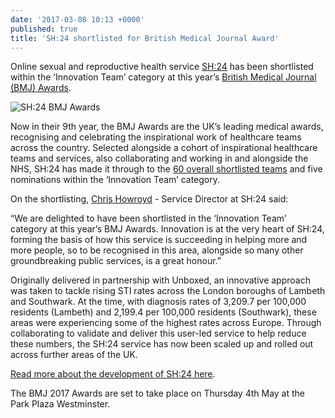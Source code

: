 ```yaml
---
date: '2017-03-08 10:13 +0000'
published: true
title: 'SH:24 shortlisted for British Medical Journal Award'
---
```

Online sexual and reproductive health service [SH:24](https://www.sh24.org.uk/) has been shortlisted within the ‘Innovation Team’ category at this year’s [British Medical Journal (BMJ) Awards](http://thebmjawards.bmj.com/home).<br/>

![SH:24 BMJ Awards](http://i1291.photobucket.com/albums/b548/grammccram/SH-24BMJ_zpsbwsg3hb3.jpeg)

Now in their 9th year, the BMJ Awards are the UK’s leading medical awards, recognising and celebrating the inspirational work of healthcare teams across the country. Selected alongside a cohort of inspirational healthcare teams and services, also collaborating and working in and alongside the NHS, SH:24 has made it through to the [60 overall shortlisted teams](http://thebmjawards.bmj.com/83171) and five nominations within the ‘Innovation Team’ category.<br/>

On the shortlisting, [Chris Howroyd](https://twitter.com/chrishowroyd) - Service Director at SH:24 said:<br/>

“We are delighted to have been shortlisted in the ‘Innovation Team’ category at this year’s BMJ Awards. Innovation is at the very heart of SH:24, forming the basis of how this service is succeeding in helping more and more people, so to be recognised in this area, alongside so many other groundbreaking public services, is a great honour.”<br/>

Originally delivered in partnership with Unboxed, an innovative approach was taken to tackle rising STI rates across the London boroughs of Lambeth and Southwark. At the time, with diagnosis rates of 3,209.7 per 100,000 residents (Lambeth) and 2,199.4 per 100,000 residents (Southwark), these areas were experiencing some of the highest rates across Europe. Through collaborating to validate and deliver this user-led service to help reduce these numbers, the SH:24 service has now been scaled up and rolled out across further areas of the UK.<br/>

[Read more about the development of SH:24 here](https://unboxed.co/project-stories/sh24/).<br/>

The BMJ 2017 Awards are set to take place on Thursday 4th May at the Park Plaza Westminster.
